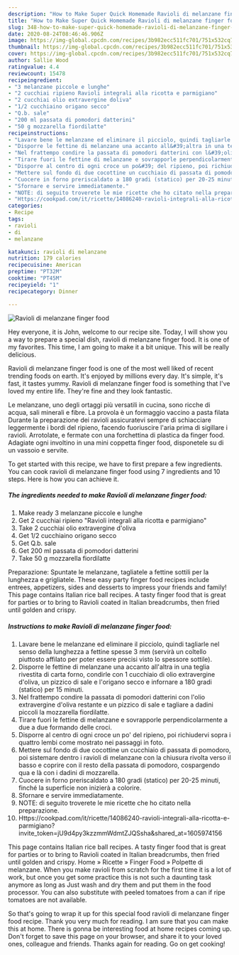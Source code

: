 ```yaml
---
description: "How to Make Super Quick Homemade Ravioli di melanzane finger food"
title: "How to Make Super Quick Homemade Ravioli di melanzane finger food"
slug: 348-how-to-make-super-quick-homemade-ravioli-di-melanzane-finger-food
date: 2020-08-24T08:46:46.906Z
image: https://img-global.cpcdn.com/recipes/3b982ecc511fc701/751x532cq70/ravioli-di-melanzane-finger-food-recipe-main-photo.jpg
thumbnail: https://img-global.cpcdn.com/recipes/3b982ecc511fc701/751x532cq70/ravioli-di-melanzane-finger-food-recipe-main-photo.jpg
cover: https://img-global.cpcdn.com/recipes/3b982ecc511fc701/751x532cq70/ravioli-di-melanzane-finger-food-recipe-main-photo.jpg
author: Sallie Wood
ratingvalue: 4.4
reviewcount: 15478
recipeingredient:
- "3 melanzane piccole e lunghe"
- "2 cucchiai ripieno Ravioli integrali alla ricotta e parmigiano"
- "2 cucchiai olio extravergine doliva"
- "1/2 cucchiaino origano secco"
- "Q.b. sale"
- "200 ml passata di pomodori datterini"
- "50 g mozzarella fiordilatte"
recipeinstructions:
- "Lavare bene le melanzane ed eliminare il picciolo, quindi tagliarle nel senso della lunghezza a fettine spesse 3 mm (servirà un coltello piuttosto affilato per poter essere precisi visto lo spessore sottile)."
- "Disporre le fettine di melanzane una accanto all&#39;altra in una teglia rivestita di carta forno, condirle con 1 cucchiaio di olio extravergine d&#39;oliva, un pizzico di sale e l&#39;origano secco e infornare a 180 gradi (statico) per 15 minuti."
- "Nel frattempo condire la passata di pomodori datterini con l&#39;olio extravergine d&#39;oliva restante e un pizzico di sale e tagliare a dadini piccoli la mozzarella fiordilatte."
- "Tirare fuori le fettine di melanzane e sovrapporle perpendicolarmente a due a due formando delle croci."
- "Disporre al centro di ogni croce un po&#39; del ripieno, poi richiudervi sopra i quattro lembi come mostrato nei passaggi in foto."
- "Mettere sul fondo di due cocottine un cucchiaio di passata di pomodoro, poi sistemare dentro i ravioli di melanzane con la chiusura rivolta verso il basso e coprire con il resto della passata di pomodoro, cospargendo qua e là con i dadini di mozzarella."
- "Cuocere in forno preriscaldato a 180 gradi (statico) per 20-25 minuti, finché la superficie non inizierà a colorire."
- "Sfornare e servire immediatamente."
- "NOTE: di seguito troverete le mie ricette che ho citato nella preparazione."
- "Https://cookpad.com/it/ricette/14086240-ravioli-integrali-alla-ricotta-e-parmigiano?invite_token=jU9d4py3kzzmmWdmtZJQSsha&amp;shared_at=1605974156"
categories:
- Recipe
tags:
- ravioli
- di
- melanzane

katakunci: ravioli di melanzane 
nutrition: 179 calories
recipecuisine: American
preptime: "PT32M"
cooktime: "PT45M"
recipeyield: "1"
recipecategory: Dinner

---
```



![Ravioli di melanzane finger food](https://img-global.cpcdn.com/recipes/3b982ecc511fc701/751x532cq70/ravioli-di-melanzane-finger-food-recipe-main-photo.jpg)

Hey everyone, it is John, welcome to our recipe site. Today, I will show you a way to prepare a special dish, ravioli di melanzane finger food. It is one of my favorites. This time, I am going to make it a bit unique. This will be really delicious.

Ravioli di melanzane finger food is one of the most well liked of recent trending foods on earth. It's enjoyed by millions every day. It's simple, it's fast, it tastes yummy. Ravioli di melanzane finger food is something that I've loved my entire life. They're fine and they look fantastic.

Le melanzane, uno degli ortaggi più versatili in cucina, sono ricche di acqua, sali minerali e fibre. La provola è un formaggio vaccino a pasta filata Durante la preparazione dei ravioli assicuratevi sempre di schiacciare leggermente i bordi del ripieno, facendo fuoriuscire l&#39;aria prima di sigillare i ravioli. Arrotolate, e fermate con una forchettina di plastica da finger food. Adagiate ogni involtino in una mini coppetta finger food, disponetele su di un vassoio e servite.


To get started with this recipe, we have to first prepare a few ingredients. You can cook ravioli di melanzane finger food using 7 ingredients and 10 steps. Here is how you can achieve it.

<!--inarticleads1-->

##### The ingredients needed to make Ravioli di melanzane finger food:

1. Make ready 3 melanzane piccole e lunghe
1. Get 2 cucchiai ripieno &#34;Ravioli integrali alla ricotta e parmigiano&#34;
1. Take 2 cucchiai olio extravergine d&#39;oliva
1. Get 1/2 cucchiaino origano secco
1. Get Q.b. sale
1. Get 200 ml passata di pomodori datterini
1. Take 50 g mozzarella fiordilatte


Preparazione: Spuntate le melanzane, tagliatele a fettine sottili per la lunghezza e grigliatele. These easy party finger food recipes include entrees, appetizers, sides and desserts to impress your friends and family! This page contains Italian rice ball recipes. A tasty finger food that is great for parties or to bring to Ravioli coated in Italian breadcrumbs, then fried until golden and crispy. 

<!--inarticleads2-->

##### Instructions to make Ravioli di melanzane finger food:

1. Lavare bene le melanzane ed eliminare il picciolo, quindi tagliarle nel senso della lunghezza a fettine spesse 3 mm (servirà un coltello piuttosto affilato per poter essere precisi visto lo spessore sottile).
1. Disporre le fettine di melanzane una accanto all&#39;altra in una teglia rivestita di carta forno, condirle con 1 cucchiaio di olio extravergine d&#39;oliva, un pizzico di sale e l&#39;origano secco e infornare a 180 gradi (statico) per 15 minuti.
1. Nel frattempo condire la passata di pomodori datterini con l&#39;olio extravergine d&#39;oliva restante e un pizzico di sale e tagliare a dadini piccoli la mozzarella fiordilatte.
1. Tirare fuori le fettine di melanzane e sovrapporle perpendicolarmente a due a due formando delle croci.
1. Disporre al centro di ogni croce un po&#39; del ripieno, poi richiudervi sopra i quattro lembi come mostrato nei passaggi in foto.
1. Mettere sul fondo di due cocottine un cucchiaio di passata di pomodoro, poi sistemare dentro i ravioli di melanzane con la chiusura rivolta verso il basso e coprire con il resto della passata di pomodoro, cospargendo qua e là con i dadini di mozzarella.
1. Cuocere in forno preriscaldato a 180 gradi (statico) per 20-25 minuti, finché la superficie non inizierà a colorire.
1. Sfornare e servire immediatamente.
1. NOTE: di seguito troverete le mie ricette che ho citato nella preparazione.
1. Https://cookpad.com/it/ricette/14086240-ravioli-integrali-alla-ricotta-e-parmigiano?invite_token=jU9d4py3kzzmmWdmtZJQSsha&amp;shared_at=1605974156


This page contains Italian rice ball recipes. A tasty finger food that is great for parties or to bring to Ravioli coated in Italian breadcrumbs, then fried until golden and crispy. Home » Ricette » Finger Food » Polpette di melanzane. When you make ravioli from scratch for the first time it is a lot of work, but once you get some practice this is not such a daunting task anymore as long as Just wash and dry them and put them in the food processor. You can also substitute with peeled tomatoes from a can if ripe tomatoes are not available. 

So that's going to wrap it up for this special food ravioli di melanzane finger food recipe. Thank you very much for reading. I am sure that you can make this at home. There is gonna be interesting food at home recipes coming up. Don't forget to save this page on your browser, and share it to your loved ones, colleague and friends. Thanks again for reading. Go on get cooking!
